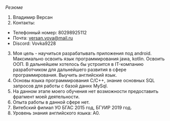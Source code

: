 *Резюме*

1.  Владимир Версан
2. Контакты:
*  Телефонный номер: 80298925112
* Почта: versan.vova@mail.ru
*  Discord: Vovka9228
3. Моя цель - научиться  разрабатывать приложения под android. Максимально освоить язык программирования  jawa,  kotlin.  Освоить ООП. В дальнейшем хотелось бы устроится в IT-компанию  разработчиком для  дальнейшего развития в сфере программирования. Выучить английский язык.
4. Основы языка программирования С/С++,  знание основных SQL запросов для работы с базой даннх MySql. 
5. На данном этапе моего обучения нет возможности предоставить фрагмент  моей деятельности.
6. Опыта работы в данной сфере нет.
7. Витебский филиал УО БГАС 2015 год, БГУИР 2019 год.
8. Уровень знания английского языка: А0.
